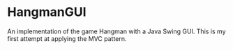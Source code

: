 # HangmanGUI

An implementation of the game Hangman with a Java Swing GUI. This is my first attempt at applying the MVC pattern.
